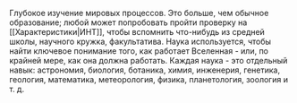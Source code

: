 Глубокое изучение мировых процессов. Это больше, чем обычное образование; любой может попробовать пройти проверку на [[Характеристики|ИНТ]], чтобы вспомнить что-нибудь из средней школы, научного кружка, факультатива. Наука используется, чтобы найти ключевое понимание того, как работает Вселенная - или, по крайней мере, как она должна работать. Каждая наука - это отдельный навык: астрономия, биология, ботаника, химия, инженерия, генетика, геология, математика, метеорология, физика, планетология, зоология и т. д.